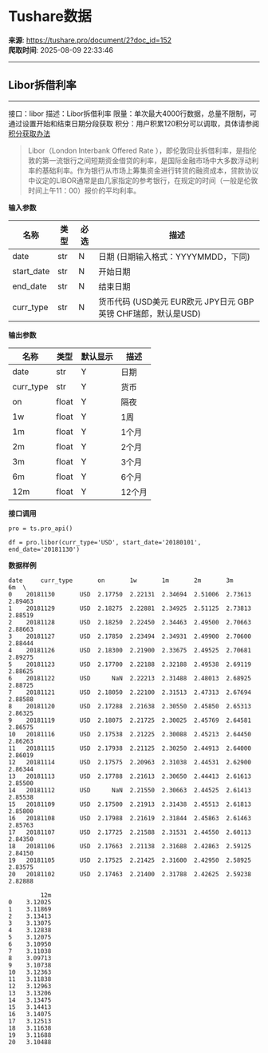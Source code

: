 # Tushare数据

**来源**: https://tushare.pro/document/2?doc_id=152  
**爬取时间**: 2025-08-09 22:33:46

---

## Libor拆借利率

---

接口：libor
描述：Libor拆借利率
限量：单次最大4000行数据，总量不限制，可通过设置开始和结束日期分段获取
积分：用户积累120积分可以调取，具体请参阅[积分获取办法](https://tushare.pro/document/1?doc_id=13)

> Libor（London Interbank Offered Rate ），即伦敦同业拆借利率，是指伦敦的第一流银行之间短期资金借贷的利率，是国际金融市场中大多数浮动利率的基础利率。作为银行从市场上筹集资金进行转贷的融资成本，贷款协议中议定的LIBOR通常是由几家指定的参考银行，在规定的时间（一般是伦敦时间上午11：00）报价的平均利率。

**输入参数**

| 名称 | 类型 | 必选 | 描述 |
| --- | --- | --- | --- |
| date | str | N | 日期 (日期输入格式：YYYYMMDD，下同) |
| start\_date | str | N | 开始日期 |
| end\_date | str | N | 结束日期 |
| curr\_type | str | N | 货币代码 (USD美元 EUR欧元 JPY日元 GBP英镑 CHF瑞郎，默认是USD) |

**输出参数**

| 名称 | 类型 | 默认显示 | 描述 |
| --- | --- | --- | --- |
| date | str | Y | 日期 |
| curr\_type | str | Y | 货币 |
| on | float | Y | 隔夜 |
| 1w | float | Y | 1周 |
| 1m | float | Y | 1个月 |
| 2m | float | Y | 2个月 |
| 3m | float | Y | 3个月 |
| 6m | float | Y | 6个月 |
| 12m | float | Y | 12个月 |

**接口调用**

```
pro = ts.pro_api()

df = pro.libor(curr_type='USD', start_date='20180101', end_date='20181130')
```

**数据样例**

```
date     curr_type       on       1w       1m       2m       3m       6m  \
0    20181130       USD  2.17750  2.22131  2.34694  2.51006  2.73613  2.89463
1    20181129       USD  2.18275  2.22881  2.34925  2.51125  2.73813  2.88519
2    20181128       USD  2.18250  2.22450  2.34463  2.49500  2.70663  2.88663
3    20181127       USD  2.17850  2.23494  2.34931  2.49900  2.70600  2.88444
4    20181126       USD  2.18300  2.21900  2.33675  2.49525  2.70681  2.89275
5    20181123       USD  2.17700  2.22188  2.32188  2.49538  2.69119  2.88625
6    20181122       USD      NaN  2.22213  2.31488  2.48013  2.68925  2.88725
7    20181121       USD  2.18050  2.22100  2.31513  2.47313  2.67694  2.88588
8    20181120       USD  2.17288  2.21638  2.30550  2.45850  2.65313  2.86325
9    20181119       USD  2.18075  2.21725  2.30025  2.45769  2.64581  2.86575
10   20181116       USD  2.17538  2.21225  2.30088  2.45213  2.64450  2.86263
11   20181115       USD  2.17938  2.21125  2.30250  2.44913  2.64000  2.86019
12   20181114       USD  2.17575  2.20963  2.31038  2.44531  2.62900  2.86344
13   20181113       USD  2.17788  2.21613  2.30650  2.44413  2.61613  2.85500
14   20181112       USD      NaN  2.21550  2.30663  2.44525  2.61413  2.85538
15   20181109       USD  2.17500  2.21913  2.31438  2.45513  2.61813  2.85800
16   20181108       USD  2.17988  2.21619  2.31844  2.45863  2.61463  2.85763
17   20181107       USD  2.17725  2.21588  2.31531  2.44550  2.60113  2.84350
18   20181106       USD  2.17663  2.21138  2.31688  2.42863  2.59125  2.84150
19   20181105       USD  2.17525  2.21425  2.31600  2.42950  2.58925  2.83575
20   20181102       USD  2.17463  2.21400  2.31788  2.42625  2.59238  2.82888

         12m
0    3.12025
1    3.11869
2    3.13413
3    3.13075
4    3.12838
5    3.12075
6    3.10950
7    3.11038
8    3.09713
9    3.10738
10   3.12363
11   3.11838
12   3.12963
13   3.13206
14   3.13475
15   3.14413
16   3.14075
17   3.12513
18   3.11638
19   3.11688
20   3.10488
```

